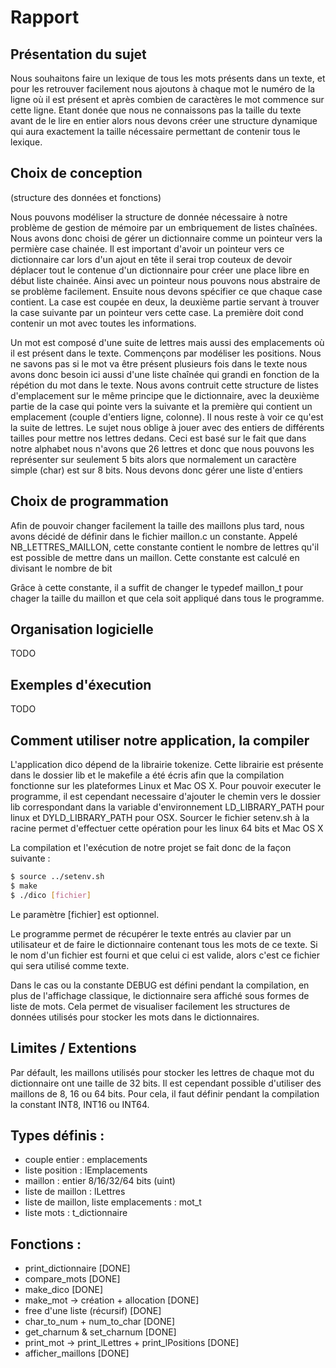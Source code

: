 Rapport
===============

Présentation du sujet
---------------------

Nous souhaitons faire un lexique de tous les mots présents dans un texte, et pour les retrouver facilement nous ajoutons à chaque mot le numéro de la ligne où il est présent et après combien de caractères le mot commence sur cette ligne. Etant donée que nous ne connaissons pas la taille du texte avant de le lire en entier alors nous devons créer une structure dynamique qui aura exactement la taille nécessaire permettant de contenir tous le lexique.

Choix de conception
-------------------
(structure des données et fonctions)

Nous pouvons modéliser la structure de donnée nécessaire à notre problème de gestion de mémoire par un embriquement de listes chaînées. Nous avons donc choisi de gérer un dictionnaire comme un pointeur vers la permière case chainée. Il est important d'avoir un pointeur vers ce dictionnaire car lors d'un ajout en tête il serai trop couteux de devoir déplacer tout le contenue d'un dictionnaire pour créer une place libre en début liste chainée. Ainsi avec un pointeur nous pouvons nous abstraire de se problème facilement.
Ensuite nous devons spécifier ce que chaque case contient. La case est coupée en deux, la deuxième partie servant à trouver la case suivante par un pointeur vers cette case. La première doit cond contenir un mot avec toutes les informations.

Un mot est composé d'une suite de lettres mais aussi des emplacements où il est présent dans le texte.
Commençons par modéliser les positions. Nous ne savons pas si le mot va être présent plusieurs fois dans le texte nous avons donc besoin ici aussi d'une liste chaînée qui grandi en fonction de la répétion du mot dans le texte. Nous avons contruit cette structure de listes d'emplacement sur le même principe que le dictionnaire, avec la deuxième partie de la case qui pointe vers la suivante et la première qui contient un emplacement (couple d'entiers ligne, colonne).
Il nous reste à voir ce qu'est la suite de lettres. Le sujet nous oblige à jouer avec des entiers de différents tailles pour mettre nos lettres dedans. Ceci est basé sur le fait que dans notre alphabet nous n'avons que 26 lettres et donc que nous pouvons les représenter sur seulement 5 bits alors que normalement un caractère simple (char) est sur 8 bits. Nous devons donc gérer une liste d'entiers

Choix de programmation
----------------------

Afin de pouvoir changer facilement la taille des maillons plus tard, nous avons décidé de définir dans le fichier maillon.c un constante. Appelé NB_LETTRES_MAILLON, cette constante contient le nombre de lettres qu'il est possible de mettre dans un maillon. Cette constante est calculé en divisant le nombre de bit

Grâce à cette constante, il a suffit de changer le typedef maillon_t pour chager la taille du maillon et que cela soit appliqué dans tous le programme.


Organisation logicielle
-----------------------

TODO

Exemples d'éxecution
--------------------

TODO

Comment utiliser notre application, la compiler
-----------------------------------------------

L'application dico dépend de la librairie tokenize. Cette librairie est présente dans le dossier lib et le makefile a été écris afin que la compilation fonctionne sur les plateformes Linux et Mac OS X. Pour pouvoir executer le programme, il est cependant necessaire d'ajouter le chemin vers le dossier lib correspondant dans la variable d'environnement LD_LIBRARY_PATH pour linux et DYLD_LIBRARY_PATH pour OSX. Sourcer le fichier setenv.sh à la racine permet d'effectuer cette opération pour les linux 64 bits et Mac OS X

La compilation et l'exécution de notre projet se fait donc de la façon suivante :
```sh
$ source ../setenv.sh
$ make
$ ./dico [fichier]
```
Le paramètre [fichier] est optionnel.

Le programme permet de récupérer le texte entrés au clavier par un utilisateur et de faire le dictionnaire contenant tous les mots de ce texte. Si le nom d'un fichier est fourni et que celui ci est valide, alors c'est ce fichier qui sera utilisé comme texte.

Dans le cas ou la constante DEBUG est défini pendant la compilation, en plus de l'affichage classique, le dictionnaire sera affiché sous formes de liste de mots. Cela permet de visualiser facilement les structures de données utilisés pour stocker les mots dans le dictionnaires.


Limites / Extentions
--------------------

Par défault, les maillons utilisés pour stocker les lettres de chaque mot du dictionnaire ont une taille de 32 bits. Il est cependant possible d'utiliser des maillons de 8, 16 ou 64 bits. Pour cela, il faut définir pendant la compilation la constant INT8, INT16 ou INT64.


Types définis :
---------------

- couple entier : emplacements
- liste position : lEmplacements
- maillon : entier 8/16/32/64 bits (uint)
- liste de maillon : lLettres
- liste de maillon, liste emplacements : mot_t
- liste mots : t_dictionnaire

Fonctions :
-----------

- print_dictionnaire                                [DONE]
- compare_mots                                      [DONE]
- make_dico                                         [DONE]
- make_mot -> création + allocation                 [DONE]
- free d'une liste (récursif)                       [DONE]
- char_to_num + num_to_char                         [DONE]
- get_charnum & set_charnum                         [DONE]
- print_mot -> print_lLettres + print_lPositions    [DONE]
- afficher_maillons [DONE]
